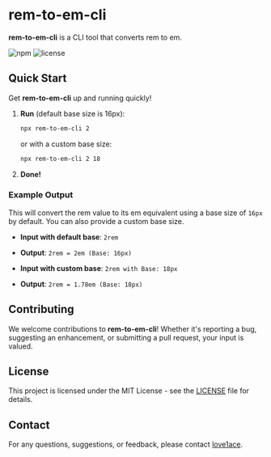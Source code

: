 # rem-to-em-cli

**rem-to-em-cli** is a CLI tool that converts rem to em.

![npm](https://img.shields.io/npm/v/rem-to-em-cli)
![license](https://img.shields.io/npm/l/rem-to-em-cli)

## Quick Start

Get **rem-to-em-cli** up and running quickly!

1. **Run** (default base size is 16px):
    ```bash
    npx rem-to-em-cli 2
    ```
    or with a custom base size:
    ```bash
    npx rem-to-em-cli 2 18
    ```
2. **Done!**

### Example Output

This will convert the rem value to its em equivalent using a base size of `16px` by default. You can also provide a custom base size.

- **Input with default base**: `2rem`
- **Output**: `2rem = 2em (Base: 16px)`

- **Input with custom base**: `2rem with Base: 18px`
- **Output**: `2rem = 1.78em (Base: 18px)`

## Contributing

We welcome contributions to **rem-to-em-cli**! Whether it's reporting a bug, suggesting an enhancement, or submitting a pull request, your input is valued.
## License

This project is licensed under the MIT License - see the [LICENSE](LICENSE) file for details.

## Contact

For any questions, suggestions, or feedback, please contact [love1ace](mailto:lovelacedud@gmail.com).